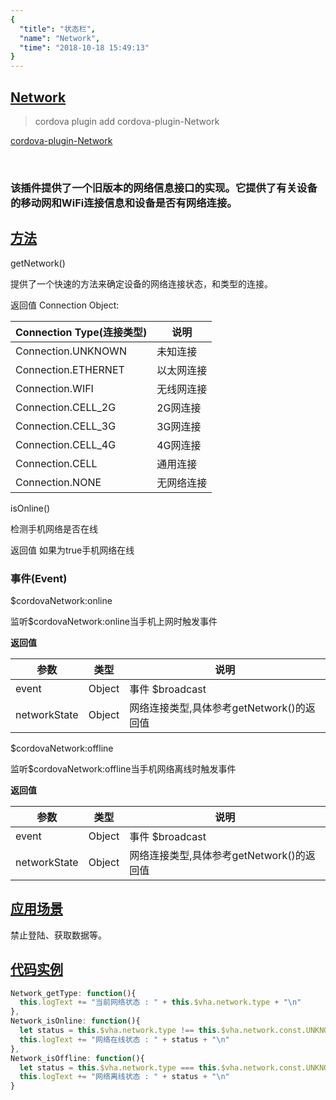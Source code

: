 ```yaml
---
{
  "title": "状态栏",
  "name": "Network",
  "time": "2018-10-18 15:49:13"
}
---
```

<!-- ------------------------------------------- -->
<section id="Network">

# **[Network](#Network)**

> cordova plugin add cordova-plugin-Network

<p><a class="ui-r-npm" href="https://www.npmjs.com/package/cordova-plugin-Network" target="_blank">cordova-plugin-Network</a></p>
<br />

### 该插件提供了一个旧版本的网络信息接口的实现。它提供了有关设备的移动网和WiFi连接信息和设备是否有网络连接。

</section>
<!-- ------------------------------------------- -->
<section id="Methods">

## **[方法](#Methods)**

<p class="ui-r-note _bdc-info">getNetwork()</p>

提供了一个快速的方法来确定设备的网络连接状态，和类型的连接。

返回值 Connection Object:

Connection Type(连接类型)|说明
-|-
Connection.UNKNOWN|未知连接
Connection.ETHERNET|以太网连接
Connection.WIFI|无线网连接
Connection.CELL_2G|2G网连接
Connection.CELL_3G|3G网连接
Connection.CELL_4G|4G网连接
Connection.CELL|通用连接
Connection.NONE|无网络连接

<p class="ui-r-note _bdc-info">isOnline()</p>

检测手机网络是否在线

返回值 如果为true手机网络在线

### **事件(Event)**

<p class="ui-r-note _bdc-success">$cordovaNetwork:online</p>

监听$cordovaNetwork:online当手机上网时触发事件

**返回值**

参数|类型|说明
-|-|-
event|Object|事件 $broadcast
networkState|Object|网络连接类型,具体参考getNetwork()的返回值

<p class="ui-r-note _bdc-success">$cordovaNetwork:offline</p>

监听$cordovaNetwork:offline当手机网络离线时触发事件

**返回值**

参数|类型|说明
-|-|-
event|Object|事件 $broadcast
networkState|Object|网络连接类型,具体参考getNetwork()的返回值

</section>
<!-- ------------------------------------------- -->
<section id="Scenes">

## **[应用场景](#Scenes)**

禁止登陆、获取数据等。

</section>
<!-- ------------------------------------------- -->
<section id="code">

## **[代码实例](#code)**

```javascript
Network_getType: function(){
  this.logText += "当前网络状态 : " + this.$vha.network.type + "\n"
},
Network_isOnline: function(){
  let status = this.$vha.network.type !== this.$vha.network.const.UNKNOWN && this.$vha.network.type !== this.$vha.network.const.NONE
  this.logText += "网络在线状态 : " + status + "\n"
},
Network_isOffline: function(){
  let status = this.$vha.network.type === this.$vha.network.const.UNKNOWN || this.$vha.network.type === this.$vha.network.const.NONE
  this.logText += "网络离线状态 : " + status + "\n"
}
```

</section>
<!-- ------------------------------------------- -->